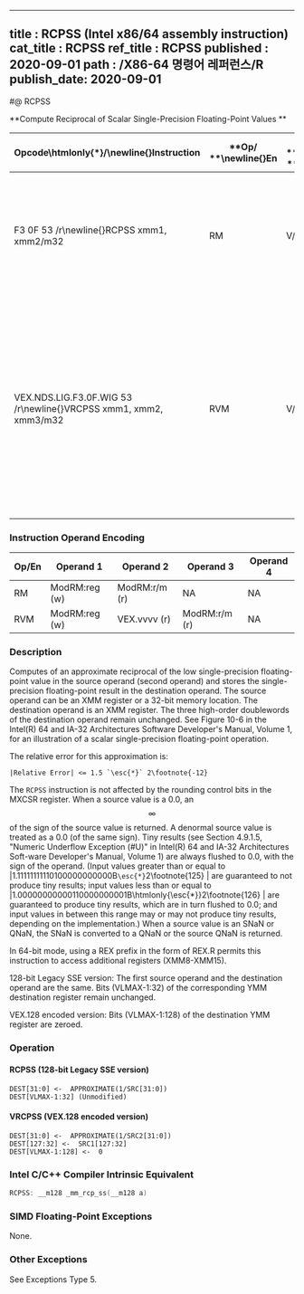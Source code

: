----------------------------
title : RCPSS (Intel x86/64 assembly instruction)
cat_title : RCPSS
ref_title : RCPSS
published : 2020-09-01
path : /X86-64 명령어 레퍼런스/R
publish_date: 2020-09-01
----------------------------
#@ RCPSS

**Compute Reciprocal of Scalar Single-Precision Floating-Point Values **

|**Opcode\htmlonly{*}/**\newline{}**Instruction**|**Op/ **\newline{}**En**|**64/32 bit **\newline{}**Mode **\newline{}**Support**|**CPUID **\newline{}**Feature **\newline{}**Flag**|**Description**|
|------------------------------------------------|------------------------|------------------------------------------------------|--------------------------------------------------|---------------|
|F3 0F 53 /r\newline{}RCPSS xmm1, xmm2/m32|RM|V/V|SSE|Computes the approximate reciprocal of the scalar single-precision floating-point value in xmm2/m32 and stores the result in xmm1.|
|VEX.NDS.LIG.F3.0F.WIG 53 /r\newline{}VRCPSS xmm1, xmm2, xmm3/m32|RVM|V/V|AVX|Computes the approximate reciprocal of the scalar single-precision floating-point value in xmm3/m32 and stores the result in xmm1. Also, upper single precision floating-point values (bits[127:32]) from xmm2 are copied to xmm1[127:32].|
### Instruction Operand Encoding


|Op/En|Operand 1|Operand 2|Operand 3|Operand 4|
|-----|---------|---------|---------|---------|
|RM|ModRM:reg (w)|ModRM:r/m (r)|NA|NA|
|RVM|ModRM:reg (w)|VEX.vvvv (r)|ModRM:r/m (r)|NA|
### Description


Computes of an approximate reciprocal of the low single-precision floating-point value in the source operand (second operand) and stores the single-precision floating-point result in the destination operand. The source operand can be an XMM register or a 32-bit memory location. The destination operand is an XMM register. The three high-order doublewords of the destination operand remain unchanged. See Figure 10-6 in the Intel(R) 64 and IA-32 Architectures Software Developer's Manual, Volume 1, for an illustration of a scalar single-precision floating-point operation.

The relative error for this approximation is:

    |Relative Error| <= 1.5 `\esc{*}` 2\footnote{-12}  

The `RCPSS` instruction is not affected by the rounding control bits in the MXCSR register. When a source value is a 0.0, an $$\infty$$ of the sign of the source value is returned. A denormal source value is treated as a 0.0 (of the same sign). Tiny results (see Section 4.9.1.5, "Numeric Underflow Exception (#U)" in Intel(R) 64 and IA-32 Architectures Soft-ware Developer's Manual, Volume 1) are always flushed to 0.0, with the sign of the operand. (Input values greater than or equal to |1.11111111110100000000000B`\esc{*}`2\footnote{125} | are guaranteed to not produce tiny results; input values less than or equal to |1.00000000000110000000001B\htmlonly{\esc{*}}2\footnote{126} | are guaranteed to produce tiny results, which are in turn flushed to 0.0; and input values in between this range may or may not produce tiny results, depending on the implementation.) When a source value is an SNaN or QNaN, the SNaN is converted to a QNaN or the source QNaN is returned.

In 64-bit mode, using a REX prefix in the form of REX.R permits this instruction to access additional registers (XMM8-XMM15).

128-bit Legacy SSE version: The first source operand and the destination operand are the same. Bits (VLMAX-1:32) of the corresponding YMM destination register remain unchanged.

VEX.128 encoded version: Bits (VLMAX-1:128) of the destination YMM register are zeroed.


### Operation
#### RCPSS (128-bit Legacy SSE version)
```info-verb
DEST[31:0] <-  APPROXIMATE(1/SRC[31:0])
DEST[VLMAX-1:32] (Unmodified)
```
#### VRCPSS (VEX.128 encoded version)
```info-verb
DEST[31:0] <-  APPROXIMATE(1/SRC2[31:0])
DEST[127:32] <-  SRC1[127:32]
DEST[VLMAX-1:128] <-  0
```

### Intel C/C++ Compiler Intrinsic Equivalent

```cpp
RCPSS: __m128 _mm_rcp_ss(__m128 a)
```
### SIMD Floating-Point Exceptions


None.

### Other Exceptions


See Exceptions Type 5.

